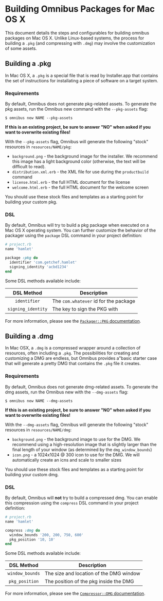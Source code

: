 Building Omnibus Packages for Mac OS X
======================================
This document details the steps and configurables for building omnibus packages on Mac OS X. Unlike Linux-based systems, the process for building a `.pkg` (and compressing with `.dmg`) may involve the customization of some assets.


Building a .pkg
---------------
In Mac OS X, a `.pkg` is a special file that is read by Installer.app that contains the set of instructions for installating a piece of software on a target system.

### Requirements
By default, Omnibus does not generate pkg-related assets. To generate the pkg assets, run the Omnibus new command with the `--pkg-assets` flag:

    $ omnibus new NAME --pkg-assets

**If this is an existing project, be sure to answer "NO" when asked if you want to overwrite existing files!**

With the `--pkg-assets` flag, Omnibus will generate the following "stock" resources in `resources/NAME/pkg`:

- `background.png` - the background image for the installer. We recommend this
image has a light background color (otherwise, the text will be difficult to
read).
- `distribution.xml.erb` - the XML file for use during the `productbuild` command
- `license.html.erb` - the full HTML document for the license
- `welcome.html.erb` - the full HTML document for the welcome screen

You should use these stock files and templates as a starting point for building your custom pkg.

### DSL
By default, Omnibus will try to build a pkg package when executed on a Mac OS X operating system. You can further customize the behavior of the packager using the `package` DSL command in your project definition:

```ruby
# project.rb
name 'hamlet'

package :pkg do
  identifier 'com.getchef.hamlet'
  signing_identity 'acbd1234'
end
```

Some DSL methods available include:

| DSL Method         | Description                                 |
| :----------------: | --------------------------------------------|
| `identifier`       | The `com.whatever` id for the package       |
| `signing_identity` | The key to sign the PKG with                |

For more information, please see the [`Packager::PKG` documentation](http://rubydoc.info/github/opscode/omnibus/Omnibus/Packager/PKG).


Building a .dmg
---------------
In Mac OSX, a `.dmg` is a compressed wrapper around a collection of resources, often including a `.pkg`. The possibilities for creating and customizing a DMG are endless, but Omnibus provides a"basic starter case that will generate a pretty DMG that contains the `.pkg` file it creates.

### Requirements
By default, Omnibus does not generate dmg-related assets. To generate the dmg assets, run the Omnibus new with the `--dmg-assets` flag:

    $ omnibus new NAME --dmg-assets

**If this is an existing project, be sure to answer "NO" when asked if you want to overwrite existing files!**

With the `--dmg-assets` flag, Omnibus will generate the following "stock" resources in `resources/NAME/dmg`:

- `background.png` - the background image to use for the DMG. We recommend using
a high-resolution image that is slightly larger than the final length of your
window (as determined by the `dmg_window_bounds`)
- `icon.png` - a 1024x1024 @ 300 icon to use for the DMG. We will automatically
create an icns and scale to smaller sizes

You should use these stock files and templates as a starting point for building your custom dmg.

### DSL
By default, Omnibus will **not** try to build a compressed dmg. You can enable this compression using the `compress` DSL command in your project definition:

```ruby
# project.rb
name 'hamlet'

compress :dmg do
  window_bounds '200, 200, 750, 600'
  pkg_position '10, 10'
end
```

Some DSL methods available include:

| DSL Method         | Description                                 |
| :----------------: | --------------------------------------------|
| `window_bounds`    | The size and location of the DMG window     |
| `pkg_position`     | The position of the pkg inside the DMG      |

For more information, please see the [`Compressor::DMG` documentation](http://rubydoc.info/github/opscode/omnibus/Omnibus/Compressor/DMG).
